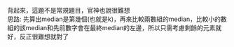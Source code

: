 背起來，這題不是常規題目，官神也說很難想\
思路: 先算出median是第幾個(也就是k)，再來比較兩數組的median，比較小的數組的該median和先前數字會在最終median的左邊，所以只需考慮剩餘的元素就好，反正很難想就對了